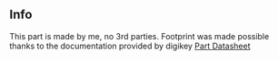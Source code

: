 ## Info
This part is made by me, no 3rd parties. Footprint was made possible thanks to the documentation provided by digikey
[Part Datasheet](https://www.digikey.ca/en/products/detail/delta-electronics-cyntec/HTEH20161T-2R2MSR/25324148)
